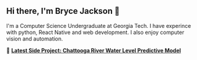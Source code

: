 ## Hi there, I'm Bryce Jackson 👋

I'm a Computer Science Undergraduate at Georgia Tech. I have experince with python, React Native and web development. I also enjoy computer vision and automation. 

🚀 **[Latest Side Project: Chattooga River Water Level Predictive Model](https://github.com/teenageknight/water-level-predictive-model)**<br/>
